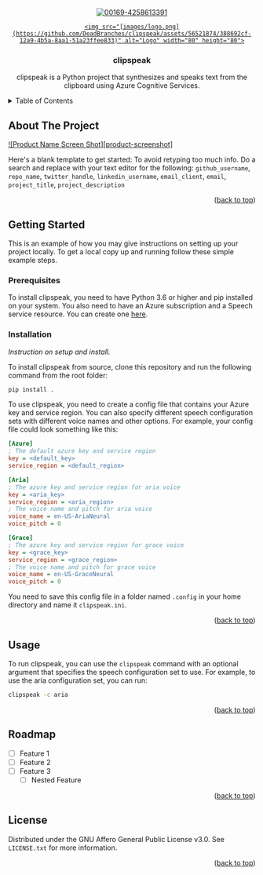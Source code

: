 <!-- Improved compatibility of back to top link: See: https://github.com/othneildrew/Best-README-Template/pull/73 -->
<a name="readme-top"></a>
<!--
*** Thanks for checking out the Best-README-Template. If you have a suggestion
*** that would make this better, please fork the repo and create a pull request
*** or simply open an issue with the tag "enhancement".
*** Don't forget to give the project a star!
*** Thanks again! Now go create something AMAZING! :D
-->


<!--
*** I'm using markdown "reference style" links for readability.
*** Reference links are enclosed in brackets [ ] instead of parentheses ( ).
*** See the bottom of this document for the declaration of the reference variables
*** for contributors-url, forks-url, etc. This is an optional, concise syntax you may use.
*** https://www.markdownguide.org/basic-syntax/#reference-style-links
-->



<!-- PROJECT LOGO -->
<br />
<div align="center">

  <a href="https://github.com/DeadBranches/clipspeak">![00169-4258613391](https://github.com/DeadBranches/clipspeak/assets/56521874/a6711ed6-ec4e-48fd-89bd-e8d6d50fbc8c)

    <img src="[images/logo.png](https://github.com/DeadBranches/clipspeak/assets/56521874/388692cf-12a9-4b5a-8aa1-51a23ffee833)" alt="Logo" width="80" height="80">
  </a>

<h3 align="center">clipspeak</h3>

  <p align="center">
    clipspeak is a Python project that synthesizes and speaks text from the clipboard using Azure Cognitive Services.
  </p>
</div>


<!-- TABLE OF CONTENTS -->
<details>
  <summary>Table of Contents</summary>
  <ol>
    <li>
      <a href="#about-the-project">About The Project</a>
    </li>
    <li>
      <a href="#getting-started">Getting Started</a>
      <ul>
        <li><a href="#prerequisites">Prerequisites</a></li>
        <li><a href="#installation">Installation</a></li>
      </ul>
    </li>
    <li><a href="#usage">Usage</a></li>
    <li><a href="#roadmap">Roadmap</a></li>
    <li><a href="#license">License</a></li>
  </ol>
</details>



<!-- ABOUT THE PROJECT -->
## About The Project

[![Product Name Screen Shot][product-screenshot]](https://example.com)

Here's a blank template to get started: To avoid retyping too much info. Do a search and replace with your text editor for the following: `github_username`, `repo_name`, `twitter_handle`, `linkedin_username`, `email_client`, `email`, `project_title`, `project_description`

<p align="right">(<a href="#readme-top">back to top</a>)</p>



<!-- GETTING STARTED -->
## Getting Started

This is an example of how you may give instructions on setting up your project locally.
To get a local copy up and running follow these simple example steps.

### Prerequisites


To install clipspeak, you need to have Python 3.6 or higher and pip installed on your system. You also need to have an Azure subscription and a Speech service resource. You can create one [here](https://docs.microsoft.com/en-us/azure/cognitive-services/speech-service/get-started).
  
### Installation

_Instruction on setup and install._

To install clipspeak from source, clone this repository and run the following command from the root folder:

```bash
pip install .
```

To use clipspeak, you need to create a config file that contains your Azure key and service region. You can also specify different speech configuration sets with different voice names and other options. For example, your config file could look something like this:

```ini
[Azure]
; The default azure key and service region
key = <default_key>
service_region = <default_region>

[Aria]
; The azure key and service region for aria voice
key = <aria_key>
service_region = <aria_region>
; The voice name and pitch for aria voice
voice_name = en-US-AriaNeural
voice_pitch = 0

[Grace]
; The azure key and service region for grace voice
key = <grace_key>
service_region = <grace_region>
; The voice name and pitch for grace voice
voice_name = en-US-GraceNeural
voice_pitch = 0
```

You need to save this config file in a folder named `.config` in your home directory and name it `clipspeak.ini`.

<p align="right">(<a href="#readme-top">back to top</a>)</p>



<!-- USAGE EXAMPLES -->
## Usage

To run clipspeak, you can use the `clipspeak` command with an optional argument that specifies the speech configuration set to use. For example, to use the aria configuration set, you can run:

```bash
clipspeak -c aria
```
<p align="right">(<a href="#readme-top">back to top</a>)</p>



<!-- ROADMAP -->
## Roadmap

- [ ] Feature 1
- [ ] Feature 2
- [ ] Feature 3
    - [ ] Nested Feature

<p align="right">(<a href="#readme-top">back to top</a>)</p>




<!-- LICENSE -->
## License

Distributed under the GNU Affero General Public License v3.0. See `LICENSE.txt` for more information.

<p align="right">(<a href="#readme-top">back to top</a>)</p>
